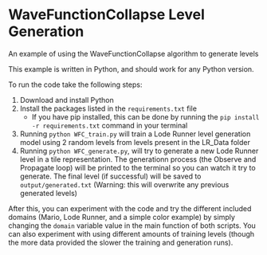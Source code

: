 # WaveFunctionCollapse Level Generation
An example of using the WaveFunctionCollapse algorithm to generate levels

This example is written in Python, and should work for any Python version. 

To run the code take the following steps: 

1. Download and install Python
2. Install the packages listed in the `requirements.txt` file
    - If you have pip installed, this can be done by running the `pip install -r requirements.txt` command in your terminal
3. Running `python WFC_train.py` will train a Lode Runner level generation model using 2 random levels from levels present in the LR_Data folder
4. Running `python WFC_generate.py`, will try to generate a new Lode Runner level in a tile representation. The generationn process (the Observe and Propagate loop) will be printed to the terminal so you can watch it try to generate. The final level (if successful) will be saved to `output/generated.txt` (Warning: this will overwrite any previous generated levels)


After this, you can experiment with the code and try the different included domains (Mario, Lode Runner, and a simple color example) by simply changing the `domain` variable value in the main function of both scripts. You can also experiment with using different amounts of training levels (though the more data provided the slower the training and generation runs).

